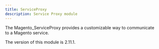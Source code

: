 ```yaml
---
title: ServiceProxy
description: Service Proxy module
---
```


The Magento_ServiceProxy provides a customizable way to communicate to a Magento service.

<InlineAlert slots="text" />
The version of this module is 2.11.1.
